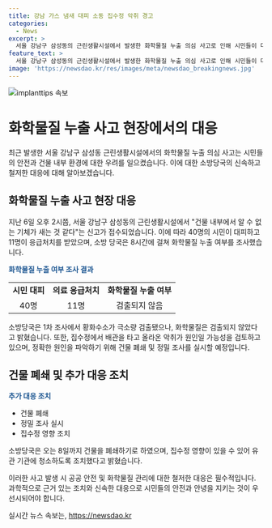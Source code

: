 ```yaml
---
title: 강남 가스 냄새 대피 소동 집수정 악취 경고
categories:
  - News
excerpt: >
  서울 강남구 삼성동의 근린생활시설에서 발생한 화학물질 누출 의심 사고로 인해 시민들이 대피하는 상황이 벌어졌다. 사고로 40명의 시민이 대피하고 11명이 응급처치를 받았으며, 소방당국은 8시간에 걸쳐 화학물질 누출 여부를 조사했지만 최종적으로 화학물질은 검출되지 않았다. 건물 집수정에서 배관을 타고 올라온 악취가 원인일 가능성을 보이고, 건물은 오는 8일까지 폐쇄될 예정이다.
feature_text: >
  서울 강남구 삼성동의 근린생활시설에서 발생한 화학물질 누출 의심 사고로 인해 시민들이 대피하는 상황이 벌어졌다. 사고로 40명의 시민이 대피하고 11명이 응급처치를 받았으며, 소방당국은 8시간에 걸쳐 화학물질 누출 여부를 조사했지만 최종적으로 화학물질은 검출되지 않았다. 건물 집수정에서 배관을 타고 올라온 악취가 원인일 가능성을 보이고, 건물은 오는 8일까지 폐쇄될 예정이다.
image: 'https://newsdao.kr/res/images/meta/newsdao_breakingnews.jpg'
---
```


<p><img src="https://newsdao.kr/res/images/meta/newsdao_breakingnews.jpg" alt="implanttips 속보" /></p>

<h1>화학물질 누출 사고 현장에서의 대응</h1>

<p data-ke-size="size16">최근 발생한 서울 강남구 삼성동 근린생활시설에서의 화학물질 누출 의심 사고는 시민들의 안전과 건물 내부 환경에 대한 우려를 일으켰습니다. 이에 대한 소방당국의 신속하고 철저한 대응에 대해 알아보겠습니다.</p>

<h2 data-ke-size="size26">화학물질 누출 사고 현장 대응</h2>

<p data-ke-size="size16">지난 6일 오후 2시쯤, 서울 강남구 삼성동의 근린생활시설에서 "건물 내부에서 알 수 없는 기체가 새는 것 같다"는 신고가 접수되었습니다. 이에 따라 40명의 시민이 대피하고 11명이 응급처치를 받았으며, 소방 당국은 8시간에 걸쳐 화학물질 누출 여부를 조사했습니다.</p>

<p data-ke-size="size16"><b><span style="color: #1a5490;">화학물질 누출 여부 조사 결과</span></b></p>

<table>
    <tr>
        <td style="text-align: center; height: 17px;"><b>시민 대피</b></td>
        <td style="text-align: center; height: 17px;"><b>의료 응급처치</b></td>
        <td style="text-align: center; height: 17px;"><b>화학물질 누출 여부</b></td>
    </tr>
    <tr>
        <td style="text-align: center;">40명</td>
        <td style="text-align: center;">11명</td>
        <td style="text-align: center;">검출되지 않음</td>
    </tr>
</table>

<p data-ke-size="size16">소방당국은 1차 조사에서 황화수소가 극소량 검출됐으나, 화학물질은 검출되지 않았다고 밝혔습니다. 또한, 집수정에서 배관을 타고 올라온 악취가 원인일 가능성을 검토하고 있으며, 정확한 원인을 파악하기 위해 건물 폐쇄 및 정밀 조사를 실시할 예정입니다.</p>

<h2 data-ke-size="size26">건물 폐쇄 및 추가 대응 조치</h2>

<p data-ke-size="size16"><b><span style="color: #1a5490;">추가 대응 조치</span></b></p>

<ul>
    <li>건물 폐쇄</li>
    <li>정밀 조사 실시</li>
    <li>집수정 영향 조치</li>
</ul>

<p data-ke-size="size16">소방당국은 오는 8일까지 건물을 폐쇄하기로 하였으며, 집수정 영향이 있을 수 있어 유관 기관에 청소하도록 조치했다고 밝혔습니다.</p>

<p data-ke-size="size16">이러한 사고 발생 시 공공 안전 및 화학물질 관리에 대한 철저한 대응은 필수적입니다. 과학적으로 근거 있는 조치와 신속한 대응으로 시민들의 안전과 안녕을 지키는 것이 우선시되어야 합니다.</p>
실시간 뉴스 속보는, <a href="https://newsdao.kr" rel="dofollow">https://newsdao.kr</a>


